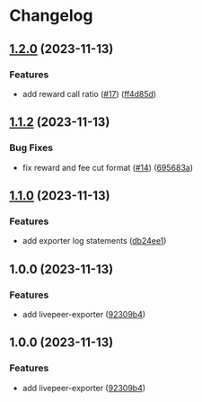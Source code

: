 # Changelog

## [1.2.0](https://github.com/rickstaa/livepeer-exporter/compare/v1.1.2...v1.2.0) (2023-11-13)


### Features

* add reward call ratio ([#17](https://github.com/rickstaa/livepeer-exporter/issues/17)) ([ff4d85d](https://github.com/rickstaa/livepeer-exporter/commit/ff4d85d3b0bc49bdeea23a79f07af646bf6ef648))

## [1.1.2](https://github.com/rickstaa/livepeer-exporter/compare/v1.1.1...v1.1.2) (2023-11-13)


### Bug Fixes

* fix reward and fee cut format ([#14](https://github.com/rickstaa/livepeer-exporter/issues/14)) ([695683a](https://github.com/rickstaa/livepeer-exporter/commit/695683a7d0af3d1c72dc9cc21c441e066a56e667))

## [1.1.0](https://github.com/rickstaa/livepeer-exporter/compare/v1.0.0...v1.1.0) (2023-11-13)


### Features

* add exporter log statements ([db24ee1](https://github.com/rickstaa/livepeer-exporter/commit/db24ee1945bffb1698fb4440c81c5d32e431a33a))

## 1.0.0 (2023-11-13)


### Features

* add livepeer-exporter ([92309b4](https://github.com/rickstaa/livepeer-exporter/commit/92309b4240d7114ec44c6c30ba36fbc0fc50b50a))

## 1.0.0 (2023-11-13)


### Features

* add livepeer-exporter ([92309b4](https://github.com/rickstaa/livepeer-exporter/commit/92309b4240d7114ec44c6c30ba36fbc0fc50b50a))
